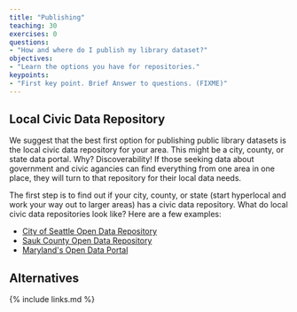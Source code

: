 ```yaml
---
title: "Publishing"
teaching: 30
exercises: 0
questions:
- "How and where do I publish my library dataset?"
objectives:
- "Learn the options you have for repositories."
keypoints:
- "First key point. Brief Answer to questions. (FIXME)"
---
```

## Local Civic Data Repository

We suggest that the best first option for publishing public library datasets is the local civic data repository for your area. This might be a city, county, or state data portal. Why? Discoverability! If those seeking data about government and civic agancies can find everything from one area in one place, they will turn to that repository for their local data needs. 

The first step is to find out if your city, county, or state (start hyperlocal and work your way out to larger areas) has a civic data repository. What do local civic data repositories look like? Here are a few examples:

- [City of Seattle Open Data Repository](https://data.seattle.gov/)
- [Sauk County Open Data Repository](https://data-saukgis.opendata.arcgis.com/)
- [Maryland's Open Data Portal](https://opendata.maryland.gov/)

## Alternatives

{% include links.md %}

